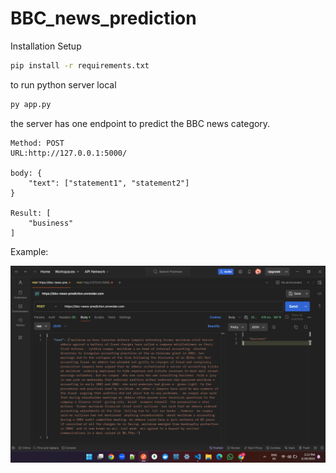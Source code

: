 # BBC_news_prediction

Installation Setup

```bash
pip install -r requirements.txt
```

to run python server local

```bash
py app.py
```

the server has one endpoint to predict the BBC news category.

```
Method: POST
URL:http://127.0.0.1:5000/

body: {
    "text": ["statement1", "statement2"]
}

Result: [
    "business"
]
```

Example:

![alt text](image.png)
